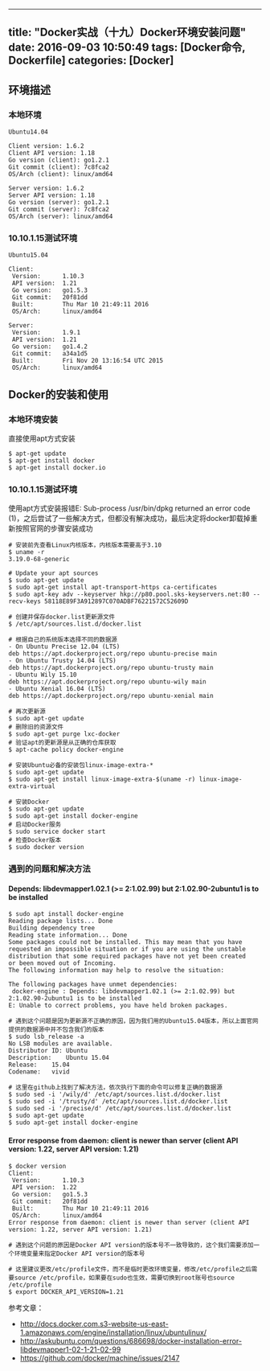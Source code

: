 
---
title: "Docker实战（十九）Docker环境安装问题"
date: 2016-09-03 10:50:49
tags: [Docker命令, Dockerfile]
categories: [Docker]
---

## 环境描述
### 本地环境

```
Ubuntu14.04

Client version: 1.6.2Client API version: 1.18Go version (client): go1.2.1Git commit (client): 7c8fca2OS/Arch (client): linux/amd64
Server version: 1.6.2Server API version: 1.18Go version (server): go1.2.1Git commit (server): 7c8fca2OS/Arch (server): linux/amd64
```

### 10.10.1.15测试环境

```
Ubuntu15.04

Client:
 Version:      1.10.3
 API version:  1.21
 Go version:   go1.5.3
 Git commit:   20f81dd
 Built:        Thu Mar 10 21:49:11 2016
 OS/Arch:      linux/amd64

Server:
 Version:      1.9.1
 API version:  1.21
 Go version:   go1.4.2
 Git commit:   a34a1d5
 Built:        Fri Nov 20 13:16:54 UTC 2015
 OS/Arch:      linux/amd64
```

## Docker的安装和使用

### 本地环境安装

直接使用apt方式安装

```
$ apt-get update
$ apt-get install docker
$ apt-get install docker.io
```

### 10.10.1.15测试环境

使用apt方式安装报错E: Sub-process /usr/bin/dpkg returned an error code (1)，之后尝试了一些解决方式，但都没有解决成功，最后决定将docker卸载掉重新按照官网的步骤安装成功

```
# 安装前先查看Linux内核版本，内核版本需要高于3.10
$ uname -r
3.19.0-68-generic

# Update your apt sources
$ sudo apt-get update
$ sudo apt-get install apt-transport-https ca-certificates
$ sudo apt-key adv --keyserver hkp://p80.pool.sks-keyservers.net:80 --recv-keys 58118E89F3A912897C070ADBF76221572C52609D

# 创建并保存docker.list更新源文件
$ /etc/apt/sources.list.d/docker.list

# 根据自己的系统版本选择不同的数据源
- On Ubuntu Precise 12.04 (LTS)
deb https://apt.dockerproject.org/repo ubuntu-precise main
- On Ubuntu Trusty 14.04 (LTS)
deb https://apt.dockerproject.org/repo ubuntu-trusty main
- Ubuntu Wily 15.10
deb https://apt.dockerproject.org/repo ubuntu-wily main
- Ubuntu Xenial 16.04 (LTS)
deb https://apt.dockerproject.org/repo ubuntu-xenial main

# 再次更新源
$ sudo apt-get update
# 删除旧的资源文件
$ sudo apt-get purge lxc-docker
# 验证apt的更新源是从正确的仓库获取
$ apt-cache policy docker-engine

# 安装Ubuntu必备的安装包linux-image-extra-*
$ sudo apt-get update
$ sudo apt-get install linux-image-extra-$(uname -r) linux-image-extra-virtual

# 安装Docker
$ sudo apt-get update
$ sudo apt-get install docker-engine
# 启动Docker服务
$ sudo service docker start
# 检查Docker版本
$ sudo docker version
```

### 遇到的问题和解决方法


#### Depends: libdevmapper1.02.1 (>= 2:1.02.99) but 2:1.02.90-2ubuntu1 is to be installed

```
$ sudo apt install docker-engine
Reading package lists... Done
Building dependency tree
Reading state information... Done
Some packages could not be installed. This may mean that you have
requested an impossible situation or if you are using the unstable
distribution that some required packages have not yet been created
or been moved out of Incoming.
The following information may help to resolve the situation:

The following packages have unmet dependencies:
 docker-engine : Depends: libdevmapper1.02.1 (>= 2:1.02.99) but 2:1.02.90-2ubuntu1 is to be installed
E: Unable to correct problems, you have held broken packages.

# 遇到这个问题是因为更新源不正确的原因，因为我们用的Ubuntu15.04版本，所以上面官网提供的数据源中并不包含我们的版本
$ sudo lsb_release -a
No LSB modules are available.
Distributor ID:	Ubuntu
Description:	Ubuntu 15.04
Release:	15.04
Codename:	vivid

# 这里在github上找到了解决方法，依次执行下面的命令可以修复正确的数据源
$ sudo sed -i '/wily/d' /etc/apt/sources.list.d/docker.list
$ sudo sed -i '/trusty/d' /etc/apt/sources.list.d/docker.list
$ sudo sed -i '/precise/d' /etc/apt/sources.list.d/docker.list
$ sudo apt-get update
$ sudo apt-get install docker-engine
```

#### Error response from daemon: client is newer than server (client API version: 1.22, server API version: 1.21)

```
$ docker version
Client:
 Version:      1.10.3
 API version:  1.22
 Go version:   go1.5.3
 Git commit:   20f81dd
 Built:        Thu Mar 10 21:49:11 2016
 OS/Arch:      linux/amd64
Error response from daemon: client is newer than server (client API version: 1.22, server API version: 1.21)

# 遇到这个问题的原因是Docker API version的版本号不一致导致的，这个我们需要添加一个环境变量来指定Docker API version的版本号

# 这里建议更改/etc/profile文件，而不是临时更改环境变量，修改/etc/profile之后需要source /etc/profile，如果要在sudo也生效，需要切换到root账号也source /etc/profile
$ export DOCKER_API_VERSION=1.21
```

参考文章：

- http://docs.docker.com.s3-website-us-east-1.amazonaws.com/engine/installation/linux/ubuntulinux/
- http://askubuntu.com/questions/686698/docker-installation-error-libdevmapper1-02-1-21-02-99
- https://github.com/docker/machine/issues/2147